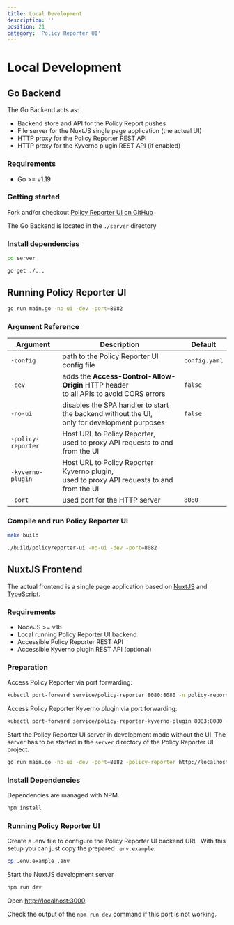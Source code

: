 ```yaml
---
title: Local Development
description: ''
position: 21
category: 'Policy Reporter UI'
---
```


# Local Development

## Go Backend

The Go Backend acts as:

* Backend store and API for the Policy Report pushes
* File server for the NuxtJS single page application (the actual UI)
* HTTP proxy for the Policy Reporter REST API
* HTTP proxy for the Kyverno plugin REST API (if enabled)

### Requirements

* Go >= v1.19

### Getting started

Fork and/or checkout <a href="https://github.com/kyverno/policy-reporter-ui" target="_blank">Policy Reporter UI on GitHub</a>

The Go Backend is located in the `./server` directory

### Install dependencies

```bash
cd server

go get ./...
```

## Running Policy Reporter UI

```bash
go run main.go -no-ui -dev -port=8082
```

### Argument Reference

| Argument            | Description                                                                                  |Default       |
|---------------------|----------------------------------------------------------------------------------------------|------------- |
| `-config`           | path to the Policy Reporter UI config file                                                   |`config.yaml` |
| `-dev`              | adds the __Access-Control-Allow-Origin__ HTTP header<br>to all APIs to avoid CORS errors      |`false`       |
| `-no-ui`            | disables the SPA handler to start the backend without the UI,<br>only for development purposes |`false`       |
| `-policy-reporter`  | Host URL to Policy Reporter,<br>used to proxy API requests to and from the UI                    |              |
| `-kyverno-plugin`   | Host URL to Policy Reporter Kyverno plugin,<br>used to proxy API requests to and from the UI     |              |
| `-port`             | used port for the HTTP server                                                                |`8080`        |

### Compile and run Policy Reporter UI

```bash
make build

./build/policyreporter-ui -no-ui -dev -port=8082
```

## NuxtJS Frontend

The actual frontend is a single page application based on <a href="https://nuxtjs.org/" target="_blank">NuxtJS</a> and <a href="https://www.typescriptlang.org/" target="_blank">TypeScript</a>.

### Requirements

* NodeJS >= v16
* Local running Policy Reporter UI backend
* Accessible Policy Reporter REST API
* Accessible Kyverno plugin REST API (optional)

### Preparation

Access Policy Reporter via port forwarding:

```bash
kubectl port-forward service/policy-reporter 8080:8080 -n policy-reporter
```

Access Policy Reporter Kyverno plugin via port forwarding:

```bash
kubectl port-forward service/policy-reporter-kyverno-plugin 8083:8080 -n policy-reporter
```

Start the Policy Reporter UI server in development mode without the UI. The server has to be started in the `server` directory of the Policy Reporter UI project.

```bash
go run main.go -no-ui -dev -port=8082 -policy-reporter http://localhost:8080 -kyverno-plugin http://localhost:8083
```

### Install Dependencies

Dependencies are managed with NPM.

```bash
npm install
```

### Running Policy Reporter UI

Create a .env file to configure the Policy Reporter UI backend URL. With this setup you can just copy the prepared `.env.example`.

```bash
cp .env.example .env
```

Start the NuxtJS development server

```bash
npm run dev
```

Open <a href="http://localhost:3000" target="_blank">http://localhost:3000</a>.

Check the output of the `npm run dev` command if this port is not working.
